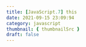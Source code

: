 ```yaml
---
title: [JavaScript.7] this
date: 2021-09-15 23:09:94
category: javascript
thumbnail: { thumbnailSrc }
draft: false
---
```


